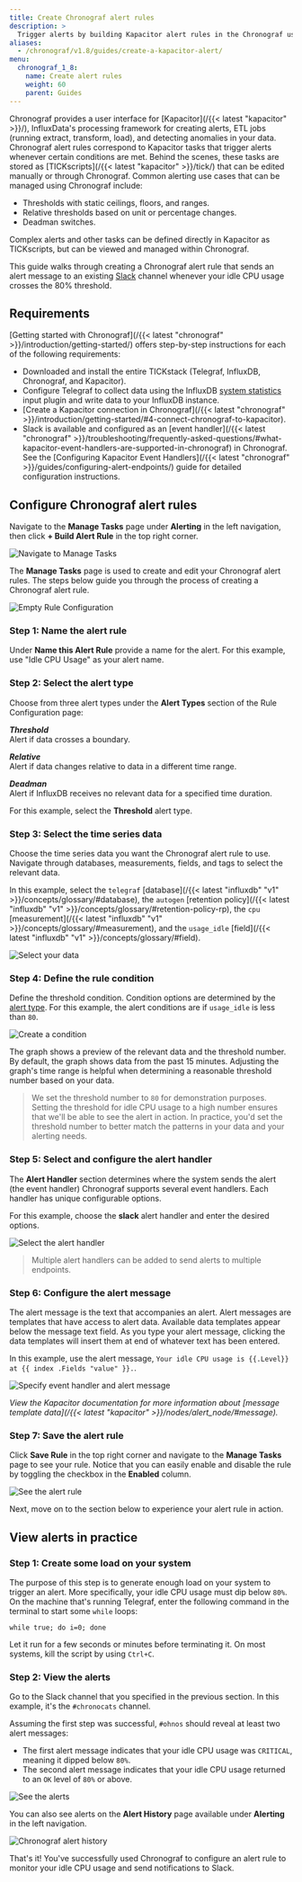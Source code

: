 ```yaml
---
title: Create Chronograf alert rules
description: >
  Trigger alerts by building Kapacitor alert rules in the Chronograf user interface (UI).
aliases:
  - /chronograf/v1.8/guides/create-a-kapacitor-alert/
menu:
  chronograf_1_8:
    name: Create alert rules
    weight: 60
    parent: Guides
---
```



Chronograf provides a user interface for [Kapacitor](/{{< latest "kapacitor" >}}/), InfluxData's processing framework for creating alerts, ETL jobs (running extract, transform, load), and detecting anomalies in your data.
Chronograf alert rules correspond to Kapacitor tasks that trigger alerts whenever certain conditions are met.
Behind the scenes, these tasks are stored as [TICKscripts](/{{< latest "kapacitor" >}}/tick/) that can be edited manually or through Chronograf.
Common alerting use cases that can be managed using Chronograf include:

* Thresholds with static ceilings, floors, and ranges.
* Relative thresholds based on unit or percentage changes.
* Deadman switches.

Complex alerts and other tasks can be defined directly in Kapacitor as TICKscripts, but can be viewed and managed within Chronograf.

This guide walks through creating a Chronograf alert rule that sends an alert message to an existing [Slack](https://slack.com/) channel whenever your idle CPU usage crosses the 80% threshold.

## Requirements

[Getting started with Chronograf](/{{< latest "chronograf" >}}/introduction/getting-started/) offers step-by-step instructions for each of the following requirements:

* Downloaded and install the entire TICKstack (Telegraf, InfluxDB, Chronograf, and Kapacitor).
* Configure Telegraf to collect data using the InfluxDB [system statistics](https://github.com/influxdata/telegraf/tree/master/plugins/inputs/system) input plugin and write data to your InfluxDB instance.
* [Create a Kapacitor connection in Chronograf](/{{< latest "chronograf" >}}/introduction/getting-started/#4-connect-chronograf-to-kapacitor).
* Slack is available and configured as an [event handler](/{{< latest "chronograf" >}}/troubleshooting/frequently-asked-questions/#what-kapacitor-event-handlers-are-supported-in-chronograf) in Chronograf.
See the [Configuring Kapacitor Event Handlers](/{{< latest "chronograf" >}}/guides/configuring-alert-endpoints/) guide for detailed configuration instructions.

## Configure Chronograf alert rules

Navigate to the **Manage Tasks** page under **Alerting** in the left navigation, then click **+ Build Alert Rule** in the top right corner.

![Navigate to Manage Tasks](/img/chronograf/1-6-alerts-manage-tasks-nav.png)

The **Manage Tasks** page is used to create and edit your Chronograf alert rules.
The steps below guide you through the process of creating a Chronograf alert rule.

![Empty Rule Configuration](/img/chronograf/1-6-alerts-rule-builder.png)

### Step 1: Name the alert rule

Under **Name this Alert Rule** provide a name for the alert.
For this example, use "Idle CPU Usage" as your alert name.

### Step 2: Select the alert type

Choose from three alert types under the **Alert Types** section of the Rule Configuration page:

_**Threshold**_  
Alert if data crosses a boundary.

_**Relative**_  
Alert if data changes relative to data in a different time range.

_**Deadman**_  
Alert if InfluxDB receives no relevant data for a specified time duration.

For this example, select the **Threshold** alert type.

### Step 3: Select the time series data

Choose the time series data you want the Chronograf alert rule to use.
Navigate through databases, measurements, fields, and tags to select the relevant data.

In this example, select the `telegraf` [database](/{{< latest "influxdb" "v1" >}}/concepts/glossary/#database), the `autogen` [retention policy](/{{< latest "influxdb" "v1" >}}/concepts/glossary/#retention-policy-rp), the `cpu` [measurement](/{{< latest "influxdb" "v1" >}}/concepts/glossary/#measurement), and the `usage_idle` [field](/{{< latest "influxdb" "v1" >}}/concepts/glossary/#field).

![Select your data](/img/chronograf/1-6-alerts-time-series.png)

### Step 4: Define the rule condition

Define the threshold condition.
Condition options are determined by the [alert type](#step-2-select-the-alert-type).
For this example, the alert conditions are if `usage_idle` is less than `80`.

![Create a condition](/img/chronograf/1-6-alerts-conditions.png)

The graph shows a preview of the relevant data and the threshold number.
By default, the graph shows data from the past 15 minutes.
Adjusting the graph's time range is helpful when determining a reasonable threshold number based on your data.

> We set the threshold number to `80` for demonstration purposes.
> Setting the threshold for idle CPU usage to a high number ensures that we'll be able to see the alert in action.
> In practice, you'd set the threshold number to better match the patterns in your data and your alerting needs.

### Step 5: Select and configure the alert handler

The **Alert Handler** section determines where the system sends the alert (the event handler)
Chronograf supports several event handlers.
Each handler has unique configurable options.

For this example, choose the **slack** alert handler and enter the desired options.

![Select the alert handler](/img/chronograf/1-6-alerts-configure-handlers.png)

> Multiple alert handlers can be added to send alerts to multiple endpoints.

### Step 6: Configure the alert message

The alert message is the text that accompanies an alert.
Alert messages are templates that have access to alert data.
Available data templates appear below the message text field.
As you type your alert message, clicking the data templates will insert them at end of whatever text has been entered.

In this example, use the alert message, `Your idle CPU usage is {{.Level}} at {{ index .Fields "value" }}.`.

![Specify event handler and alert message](/img/chronograf/1-6-alerts-message.png)

*View the Kapacitor documentation for more information about [message template data](/{{< latest "kapacitor" >}}/nodes/alert_node/#message).*

### Step 7: Save the alert rule

Click **Save Rule** in the top right corner and navigate to the **Manage Tasks** page to see your rule.
Notice that you can easily enable and disable the rule by toggling the checkbox in the **Enabled** column.

![See the alert rule](/img/chronograf/1-6-alerts-view-rules.png)

Next, move on to the section below to experience your alert rule in action.

## View alerts in practice

### Step 1: Create some load on your system

The purpose of this step is to generate enough load on your system to trigger an alert.
More specifically, your idle CPU usage must dip below `80%`.
On the machine that's running Telegraf, enter the following command in the terminal to start some `while` loops:

```
while true; do i=0; done
```

Let it run for a few seconds or minutes before terminating it.
On most systems, kill the script by using `Ctrl+C`.

### Step 2: View the alerts

Go to the Slack channel that you specified in the previous section.
In this example, it's the `#chronocats` channel.

Assuming the first step was successful, `#ohnos` should reveal at least two alert messages:

* The first alert message indicates that your idle CPU usage was `CRITICAL`, meaning it dipped below `80%`.
* The second alert message indicates that your idle CPU usage returned to an `OK` level of `80%` or above.

![See the alerts](/img/chronograf/1-6-alerts-slack-notifications.png)

You can also see alerts on the **Alert History** page available under **Alerting** in the left navigation.

![Chronograf alert history](/img/chronograf/1-6-alerts-history.png)

That's it! You've successfully used Chronograf to configure an alert rule to monitor your idle CPU usage and send notifications to Slack.
